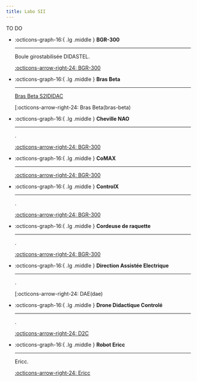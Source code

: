 ```yaml
---
title: Labo SII
---
```


TO DO




<div class="grid cards" markdown>

-   :octicons-graph-16:{ .lg .middle } __BGR-300__

    ---

    Boule girostabilisée DIDASTEL.
	
    [:octicons-arrow-right-24: BGR-300](bgr-300)
	
-   :octicons-graph-16:{ .lg .middle } __Bras Beta__

    ---

    [Bras Beta S2IDIDAC](https://s2ididac.com/)
	
    [:octicons-arrow-right-24: Bras Beta(bras-beta)

-   :octicons-graph-16:{ .lg .middle } __Cheville NAO__

    ---

    .
	
    [:octicons-arrow-right-24: BGR-300](cheville-nao)

-   :octicons-graph-16:{ .lg .middle } __CoMAX__

    ---

    
	
    [:octicons-arrow-right-24: BGR-300](comax)

-   :octicons-graph-16:{ .lg .middle } __ControlX__

    ---

    .
	
    [:octicons-arrow-right-24: BGR-300](control-x)

-   :octicons-graph-16:{ .lg .middle } __Cordeuse de raquette__

    ---

    .
	
    [:octicons-arrow-right-24: BGR-300](cordeuse)

-   :octicons-graph-16:{ .lg .middle } __Direction Assistée Electrique__

    ---

    .
	
    [:octicons-arrow-right-24: DAE(dae)

-   :octicons-graph-16:{ .lg .middle } __Drone Didactique Controlé__

    ---

	.
	
    [:octicons-arrow-right-24: D2C](d2c)

-   :octicons-graph-16:{ .lg .middle } __Robot Ericc__

    ---

    Ericc.
	
    [:octicons-arrow-right-24: Ericc](ericc)

	
</div>


